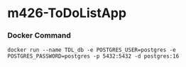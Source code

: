 # m426-ToDoListApp

### Docker Command
```
docker run --name TDL_db -e POSTGRES_USER=postgres -e POSTGRES_PASSWORD=postgres -p 5432:5432 -d postgres:16
```